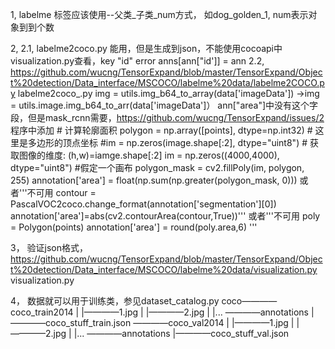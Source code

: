 1, labelme
  标签应该使用--父类_子类_num方式， 如dog_golden_1, num表示对象到到个数

2, 
  2.1, labelme2coco.py
  能用，但是生成到json，不能使用cocoapi中visualization.py查看，key "id" error anns[ann["id']] = ann
  2.2, https://github.com/wucng/TensorExpand/blob/master/TensorExpand/Object%20detection/Data_interface/MSCOCO/labelme%20data/labelme2COCO.py
    labelme2coco_.py
      img = utils.img_b64_to_array(data['imageData'])
      ->img = utils.image.img_b64_to_arr(data['imageData']）
      ann["area"]中没有这个字段，但是mask_rcnn需要，https://github.com/wucng/TensorExpand/issues/2
      程序中添加 # 计算轮廓面积
      polygon = np.array([points], dtype=np.int32)  # 这里是多边形的顶点坐标
      #im = np.zeros(image.shape[:2], dtype="uint8")  # 获取图像的维度: (h,w)=iamge.shape[:2]
      im = np.zeros((4000,4000), dtype="uint8") #假定一个画布
      polygon_mask = cv2.fillPoly(im, polygon, 255)
      annotation['area'] = float(np.sum(np.greater(polygon_mask, 0)))
      或者'''不可用
      contour = PascalVOC2coco.change_format(annotation['segmentation'][0])
      annotation['area']=abs(cv2.contourArea(contour,True))'''
      或者'''不可用
      poly = Polygon(points)
      annotation['area'] = round(poly.area,6)
      '''
        
3， 
  验证json格式，https://github.com/wucng/TensorExpand/blob/master/TensorExpand/Object%20detection/Data_interface/MSCOCO/labelme%20data/visualization.py
  visualization.py
    
4， 数据就可以用于训练类，参见dataset_catalog.py
coco————coco_train2014
    |             |————1.jpg
    |             |————2.jpg
    |             |...
    ————annotations
                  |————coco_stuff_train.json
    ————coco_val2014
    |             |————1.jpg
    |             |————2.jpg
    |             |...
    ————annotations
                  |————coco_stuff_val.json
